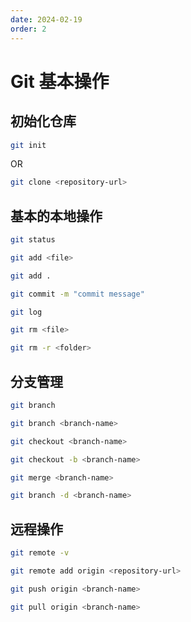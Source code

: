 ```yaml
---
date: 2024-02-19
order: 2
---
```


# Git 基本操作

## 初始化仓库

```bash title="创建新的git仓库"
git init
```

OR

```bash title="克隆现有的git仓库"
git clone <repository-url>
```

## 基本的本地操作

```bash title="查看文件状态"
git status
```

```bash title="添加文件到暂存区"
git add <file>
```

```bash title="添加所有文件到暂存区"
git add .
```

```bash title="提交文件到仓库"
git commit -m "commit message"
```

```bash title="查看提交日志"
git log
```

```bash title="删除文件"
git rm <file>
```

```bash title="删除文件夹"
git rm -r <folder>
```

## 分支管理

```bash title="列出所有分支"
git branch
```

```bash title="创建新分支"
git branch <branch-name>
```

```bash title="切换分支"
git checkout <branch-name>
```

```bash title="创建新分支并切换"
git checkout -b <branch-name>
```

```bash title="合并分支"
git merge <branch-name>
```

```bash title="删除分支"
git branch -d <branch-name>
```

## 远程操作

```bash title="查看远程仓库"
git remote -v
```

```bash title="添加远程仓库"
git remote add origin <repository-url>
```

```bash title="推送到远程仓库"
git push origin <branch-name>
```

```bash title="从远程仓库拉取"
git pull origin <branch-name>
```

